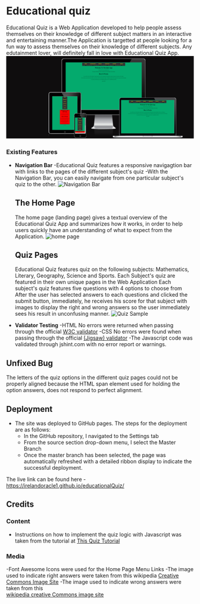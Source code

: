 # Educational quiz
Educational Quiz is a Web Application developed to help people assess themselves on their knowledge of different subject matters in an interactive and entertaining manner.The Application is targetted at people looking for a fun way to assess themselves on their knowledge of different subjects. Any edutainment lover, will definitely fall in love with Educational Quiz App.
![Responsive Pages](https://github.com/Irelandoracle1/educationalQuiz/blob/main/assets/images/img/quiz1.PNG)

### Existing Features

- __Navigation Bar__
           -Educational Quiz features a responsive navigagtion bar with links to the pages of the different subject's quiz
           -With the Navigation Bar, you can easily navigate from one particular subject's quiz to the other.
           ![Navigation Bar](https://github.com/Irelandoracle1/quizproject/blob/master/assets/images/quiznav.png)
  ## The Home Page

    The home page (landing page) gives a textual overview of the Educational Quiz App and summarizes how it works, in order to help users quickly have an understanding of what to expect from the Application.
   ![home page](https://github.com/Irelandoracle1/quizproject/blob/master/assets/images/quiz1.png)

   ## Quiz Pages

    Educational Quiz features quiz on the following subjects: Mathematics, Literary, Geography, Science and Sports. 
    Each Subject's quiz are featured in their own unique pages in the Web Application
    Each subject's quiz features five questions with 4 options to choose from
    After the user has selected answers to each questions and clicked the submit button, immediately, he receives his score for that subject with images to display the right and wrong answers so the user immediately sees his result in unconfusing manner.
    ![Quiz Sample](https://github.com/Irelandoracle1/quizproject/blob/master/assets/images/gamesexample.png)

- __Validator Testing__
      -HTML
      No errors were returned when passing through the official [W3C validator](https://jigsaw.w3.org/css-validator/validator?uri=https%3A%2F%2Firelandoracle1.github.io%2Fquizproject%2F&profile=css3svg&usermedium=all&warning=1&vextwarning=&lang=en)
   -CSS No errors were found when passing through the official
   [(Jigsaw) validator](https://jigsaw.w3.org/css-validator/validator?uri=https%3A%2F%2Fjigsaw.w3.org%2Fcss-validator%2Fvalidator%3Furi%3Dhttps%253A%252F%252Firelandoracle1.github.io%252Fquizproject%252F%26profile%3Dcss3svg%26usermedium%3Dall%26warning%3D1%26vextwarning%3D%26lang%3Den&profile=css3svg&usermedium=all&warning=1&vextwarning=&lang=en)
   -The Javascript code was validated through jshint.com with no error report or warnings.

## Unfixed Bug
The letters of the quiz options in the different quiz pages could not be properly aligned because 
the HTML span element used for holding the option answers, does not respond to perfect alignment.

## Deployment

- The site was deployed to GitHub pages. The steps for the deployment are as follows: 
  - In the GitHub repository, I navigated to the Settings tab 
  - From the source section drop-down menu, I select the Master Branch
  - Once the master branch has been selected, the page was automatically refreshed with a detailed ribbon display to indicate the successful deployment. 

The live link can be found here -https://irelandoracle1.github.io/educationalQuiz/


## Credits 

### Content 

-  Instructions on how to implement the quiz logic with Javascript  was taken from  the tutorial at
      [This Quiz Tutorial](https://simplestepscode.com/javascript-quiz-tutorial/)

### Media
  -Font Awesome Icons were used for the Home Page Menu Links
  -The image used to indicate right answers were taken from this wikipedia 
 [Creative Commons Image Site](https://commons.wikimedia.org/wiki/Category:Check_marks)
  -The image used to indicate wrong answers were taken from this  
[wikipedia creative Commons image site](https://commons.wikimedia.org/wiki/Category:Red_X_icons)
